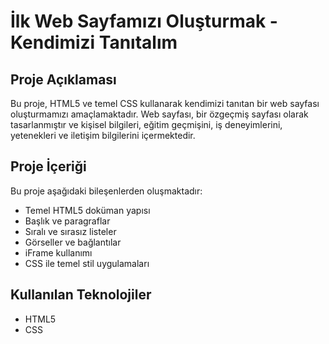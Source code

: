 # İlk Web Sayfamızı Oluşturmak - Kendimizi Tanıtalım 
## Proje Açıklaması
 Bu proje, HTML5 ve temel CSS kullanarak kendimizi tanıtan bir web sayfası oluşturmamızı amaçlamaktadır. Web sayfası, bir özgeçmiş sayfası olarak tasarlanmıştır ve kişisel bilgileri, eğitim geçmişini, iş deneyimlerini, yetenekleri ve iletişim bilgilerini içermektedir. 
## Proje İçeriği 
Bu proje aşağıdaki bileşenlerden oluşmaktadır: 
- Temel HTML5 doküman yapısı
- Başlık ve paragraflar
- Sıralı ve sırasız listeler
- Görseller ve bağlantılar
- iFrame kullanımı
- CSS ile temel stil uygulamaları 
## Kullanılan Teknolojiler
- HTML5
- CSS
